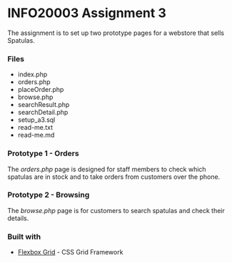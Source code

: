 # INFO20003 Assignment 3

The assignment is to set up two prototype pages for a webstore that sells
Spatulas.

### Files

* index.php
* orders.php
* placeOrder.php
* browse.php
* searchResult.php
* searchDetail.php
* setup_a3.sql
* read-me.txt
* read-me.md

### Prototype 1 - Orders

The _orders.php_ page is designed for staff members to check which spatulas are
in stock and to take orders from customers over the phone.

### Prototype 2 - Browsing

The _browse.php_ page is for customers to search spatulas and check their
details.

### Built with

* [Flexbox Grid](http://flexboxgrid.com/) - CSS Grid Framework

